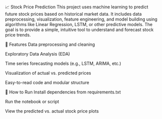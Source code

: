 📈 Stock Price Prediction
This project uses machine learning to predict future stock prices based on historical market data. It includes data preprocessing, visualization, feature engineering, and model building using algorithms like Linear Regression, LSTM, or other predictive models. The goal is to provide a simple, intuitive tool to understand and forecast stock price trends.

🔧 Features
Data preprocessing and cleaning

Exploratory Data Analysis (EDA)

Time series forecasting models (e.g., LSTM, ARIMA, etc.)

Visualization of actual vs. predicted prices

Easy-to-read code and modular structure


🚀 How to Run
Install dependencies from requirements.txt

Run the notebook or script

View the predicted vs. actual stock price plots

